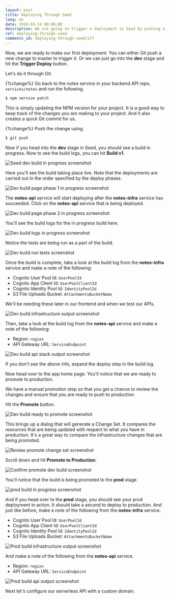 ```yaml
---
layout: post
title: Deploying Through Seed
lang: en
date: 2018-03-14 00:00:00
description: We are going to trigger a deployment in Seed by pushing a commit to our Serverless project in Git. In the Seed console you can view the build logs and look at the CloudFormation output.
ref: deploying-through-seed
comments_id: deploying-through-seed/177
---
```


Now, we are ready to make our first deployment. You can either Git push a new change to master to trigger it. Or we can just go into the **dev** stage and hit the **Trigger Deploy** button.

Let's do it through Git.

{%change%} Go back to the notes service in your backend API repo, `services/notes` and run the following.

``` bash
$ npm version patch
```

This is simply updating the NPM version for your project. It is a good way to keep track of the changes you are making to your project. And it also creates a quick Git commit for us.

{%change%} Push the change using.

``` bash
$ git push
```

Now if you head into the **dev** stage in Seed, you should see a build in progress. Now to see the build logs, you can hit **Build v1**.

![Seed dev build in progress screenshot](/assets/part2/seed-dev-build-in-progress.png)

Here you'll see the build taking place live. Note that the deployments are carried out in the order specified by the deploy phases.

![Dev build page phase 1 in progress screenshot](/assets/part2/dev-build-page-phase-1-in-progress.png)

The **notes-api** service will start deploying after the **notes-infra** service has succeeded. Click on the **notes-api** service that is being deployed.

![Dev build page phase 2 in progress screenshot](/assets/part2/dev-build-page-phase-2-in-progress.png)

You'll see the build logs for the in progress build here.

![Dev build logs in progress screenshot](/assets/part2/dev-build-logs-in-progress.png)

Notice the tests are being run as a part of the build.

![Dev build run tests screenshot](/assets/part2/dev-build-run-tests.png)

Once the build is complete, take a look at the build log from the **notes-infra** service and make a note of the following:

- Cognito User Pool Id: `UserPoolId`
- Cognito App Client Id: `UserPoolClientId`
- Cognito Identity Pool Id: `IdentityPoolId`
- S3 File Uploads Bucket: `AttachmentsBucketName`

We'll be needing these later in our frontend and when we test our APIs.

![Dev build infrastructure output screenshot](/assets/part2/dev-build-infrastructure-output.png)

Then, take a look at the build log from the **notes-api** service and make a note of the following:

- Region: `region`
- API Gateway URL: `ServiceEndpoint`

![Dev build api stack output screenshot](/assets/part2/dev-build-api-output.png)

If you don't see the above info, expand the deploy step in the build log.

Now head over to the app home page. You'll notice that we are ready to promote to production.

We have a manual promotion step so that you get a chance to review the changes and ensure that you are ready to push to production.

Hit the **Promote** button.

![Dev build ready to promote screenshot](/assets/part2/dev-build-ready-to-promote.png)

This brings up a dialog that will generate a Change Set. It compares the resources that are being updated with respect to what you have in production. It's a great way to compare the infrastructure changes that are being promoted.

![Review promote change set screenshot](/assets/part2/review-promote-change-set.png)

Scroll down and hit **Promote to Production**.

![Confirm promote dev build screenshot](/assets/part2/confirm-promote-dev-build.png)

You'll notice that the build is being promoted to the **prod** stage.

![prod build in progress screenshot](/assets/part2/prod-build-in-progress.png)

And if you head over to the **prod** stage, you should see your prod deployment in action. It should take a second to deploy to production. And just like before, make a note of the following from the **notes-infra** service.

- Cognito User Pool Id: `UserPoolId`
- Cognito App Client Id: `UserPoolClientId`
- Cognito Identity Pool Id: `IdentityPoolId`
- S3 File Uploads Bucket: `AttachmentsBucketName`

![Prod build infrastructure output screenshot](/assets/part2/prod-build-infrastructure-output.png)

And make a note of the following from the **notes-api** service.

- Region: `region`
- API Gateway URL: `ServiceEndpoint`

![Prod build api output screenshot](/assets/part2/prod-build-api-output.png)

Next let's configure our serverless API with a custom domain.

